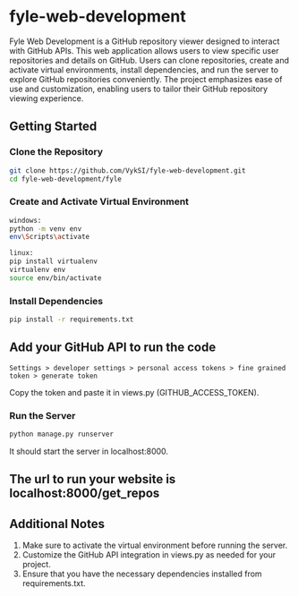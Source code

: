 # fyle-web-development

Fyle Web Development is a GitHub repository viewer designed to interact with GitHub APIs. This web application allows users to view specific user repositories and details on GitHub. Users can clone repositories, create and activate virtual environments, install dependencies, and run the server to explore GitHub repositories conveniently. The project emphasizes ease of use and customization, enabling users to tailor their GitHub repository viewing experience.

## Getting Started

### Clone the Repository

```bash
git clone https://github.com/VykSI/fyle-web-development.git
cd fyle-web-development/fyle
```

### Create and Activate Virtual Environment

```bash
windows:
python -m venv env
env\Scripts\activate

linux:
pip install virtualenv
virtualenv env
source env/bin/activate
```

### Install Dependencies

```bash
pip install -r requirements.txt
```

## Add your GitHub API to run the code

```
Settings > developer settings > personal access tokens > fine grained token > generate token
```
Copy the token and paste it in views.py (GITHUB_ACCESS_TOKEN).

### Run the Server

```bash
python manage.py runserver
```

It should start the server in localhost:8000.
## The url to run your website is localhost:8000/get_repos

## Additional Notes

1. Make sure to activate the virtual environment before running the server.
2. Customize the GitHub API integration in views.py as needed for your project.
3. Ensure that you have the necessary dependencies installed from requirements.txt.

